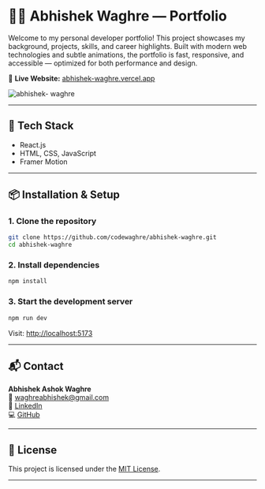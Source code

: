 # 👨‍💻 Abhishek Waghre — Portfolio

Welcome to my personal developer portfolio! This project showcases my background, projects, skills, and career highlights. Built with modern web technologies and subtle animations, the portfolio is fast, responsive, and accessible — optimized for both performance and design.

🔗 **Live Website:** [abhishek-waghre.vercel.app](https://abhishek-waghre.vercel.app/)  

![abhishek- waghre](https://github.com/user-attachments/assets/edf0c0c0-c528-4fb3-a807-c20c97ed7030)

---

## 🧰 Tech Stack

- React.js
- HTML, CSS, JavaScript
- Framer Motion

---

## 📦 Installation & Setup

### 1. Clone the repository

```bash
git clone https://github.com/codewaghre/abhishek-waghre.git
cd abhishek-waghre
```

### 2. Install dependencies

```bash
npm install
```

### 3. Start the development server

```bash
npm run dev
```

Visit: [http://localhost:5173](http://localhost:5173)

---

## 📬 Contact

**Abhishek Ashok Waghre**  
📧 [waghreabhishek@gmail.com](mailto:waghreabhishek@gmail.com)  
🔗 [LinkedIn](https://www.linkedin.com/in/waghre-abhishek)  
💻 [GitHub](https://github.com/codewaghre)

---

## 📎 License

This project is licensed under the [MIT License](LICENSE).

---
